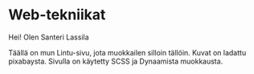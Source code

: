 # Web-tekniikat

Hei! Olen Santeri Lassila

Täällä on mun Lintu-sivu, jota muokkailen silloin tällöin. Kuvat on ladattu pixabaysta.
Sivulla on käytetty SCSS ja Dynaamista muokkausta.

